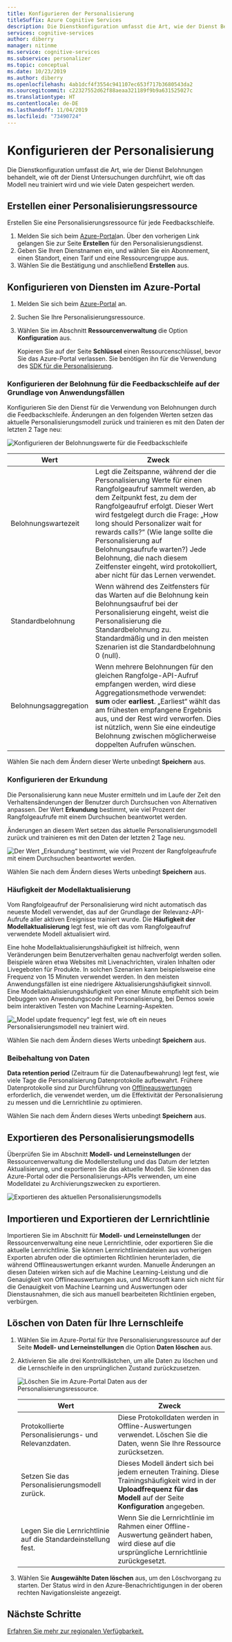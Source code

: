 ```yaml
---
title: Konfigurieren der Personalisierung
titleSuffix: Azure Cognitive Services
description: Die Dienstkonfiguration umfasst die Art, wie der Dienst Belohnungen behandelt, wie oft der Dienst Untersuchungen durchführt, wie oft das Modell neu trainiert wird und wie viele Daten gespeichert werden.
services: cognitive-services
author: diberry
manager: nitinme
ms.service: cognitive-services
ms.subservice: personalizer
ms.topic: conceptual
ms.date: 10/23/2019
ms.author: diberry
ms.openlocfilehash: 4ab1dcf4f3554c941107ec653f717b3680543da2
ms.sourcegitcommit: c22327552d62f88aeaa321189f9b9a631525027c
ms.translationtype: HT
ms.contentlocale: de-DE
ms.lasthandoff: 11/04/2019
ms.locfileid: "73490724"
---
```

# <a name="configure-personalizer"></a>Konfigurieren der Personalisierung

Die Dienstkonfiguration umfasst die Art, wie der Dienst Belohnungen behandelt, wie oft der Dienst Untersuchungen durchführt, wie oft das Modell neu trainiert wird und wie viele Daten gespeichert werden.

## <a name="create-personalizer-resource"></a>Erstellen einer Personalisierungsressource

Erstellen Sie eine Personalisierungsressource für jede Feedbackschleife. 

1. Melden Sie sich beim [Azure-Portal](https://ms.portal.azure.com/#create/Microsoft.CognitiveServicesPersonalizer)an. Über den vorherigen Link gelangen Sie zur Seite **Erstellen** für den Personalisierungsdienst. 
1. Geben Sie Ihren Dienstnamen ein, und wählen Sie ein Abonnement, einen Standort, einen Tarif und eine Ressourcengruppe aus.
1. Wählen Sie die Bestätigung und anschließend **Erstellen** aus.

<a name="configure-service-settings-in-the-azure-portal"></a>

## <a name="configure-service-in-the-azure-portal"></a>Konfigurieren von Diensten im Azure-Portal

1. Melden Sie sich beim [Azure-Portal](https://ms.portal.azure.com/#create/Microsoft.CognitiveServicesPersonalizer) an.
1. Suchen Sie Ihre Personalisierungsressource. 
1. Wählen Sie im Abschnitt **Ressourcenverwaltung** die Option **Konfiguration** aus.

    Kopieren Sie auf der Seite **Schlüssel** einen Ressourcenschlüssel, bevor Sie das Azure-Portal verlassen. Sie benötigen ihn für die Verwendung des [SDK für die Personalisierung](https://docs.microsoft.com/dotnet/api/microsoft.azure.cognitiveservices.personalizer).

<a name="configure-reward-settings-for-the-feedback-loop-based-on-use-case"></a>

### <a name="configure-reward-for-the-feedback-loop-based-on-use-case"></a>Konfigurieren der Belohnung für die Feedbackschleife auf der Grundlage von Anwendungsfällen

Konfigurieren Sie den Dienst für die Verwendung von Belohnungen durch die Feedbackschleife. Änderungen an den folgenden Werten setzen das aktuelle Personalisierungsmodell zurück und trainieren es mit den Daten der letzten 2 Tage neu:

![Konfigurieren der Belohnungswerte für die Feedbackschleife](media/settings/configure-model-reward-settings.png)

|Wert|Zweck|
|--|--|
|Belohnungswartezeit|Legt die Zeitspanne, während der die Personalisierung Werte für einen Rangfolgeaufruf sammelt werden, ab dem Zeitpunkt fest, zu dem der Rangfolgeaufruf erfolgt. Dieser Wert wird festgelegt durch die Frage: „How long should Personalizer wait for rewards calls?“ (Wie lange sollte die Personalisierung auf Belohnungsaufrufe warten?) Jede Belohnung, die nach diesem Zeitfenster eingeht, wird protokolliert, aber nicht für das Lernen verwendet.|
|Standardbelohnung|Wenn während des Zeitfensters für das Warten auf die Belohnung kein Belohnungsaufruf bei der Personalisierung eingeht, weist die Personalisierung die Standardbelohnung zu. Standardmäßig und in den meisten Szenarien ist die Standardbelohnung 0 (null).|
|Belohnungsaggregation|Wenn mehrere Belohnungen für den gleichen Rangfolge-API-Aufruf empfangen werden, wird diese Aggregationsmethode verwendet: **sum** oder **earliest**. „Earliest“ wählt das am frühesten empfangene Ergebnis aus, und der Rest wird verworfen. Dies ist nützlich, wenn Sie eine eindeutige Belohnung zwischen möglicherweise doppelten Aufrufen wünschen. |

Wählen Sie nach dem Ändern dieser Werte unbedingt **Speichern** aus.

### <a name="configure-exploration"></a>Konfigurieren der Erkundung 

Die Personalisierung kann neue Muster ermitteln und im Laufe der Zeit den Verhaltensänderungen der Benutzer durch Durchsuchen von Alternativen anpassen. Der Wert **Erkundung** bestimmt, wie viel Prozent der Rangfolgeaufrufe mit einem Durchsuchen beantwortet werden. 

Änderungen an diesem Wert setzen das aktuelle Personalisierungsmodell zurück und trainieren es mit den Daten der letzten 2 Tage neu.

![Der Wert „Erkundung“ bestimmt, wie viel Prozent der Rangfolgeaufrufe mit einem Durchsuchen beantwortet werden.](media/settings/configure-exploration-setting.png)

Wählen Sie nach dem Ändern dieses Werts unbedingt **Speichern** aus.

### <a name="model-update-frequency"></a>Häufigkeit der Modellaktualisierung

Vom Rangfolgeaufruf der Personalisierung wird nicht automatisch das neueste Modell verwendet, das auf der Grundlage der Relevanz-API-Aufrufe aller aktiven Ereignisse trainiert wurde. Die **Häufigkeit der Modellaktualisierung** legt fest, wie oft das vom Rangfolgeaufruf verwendete Modell aktualisiert wird. 

Eine hohe Modellaktualisierungshäufigkeit ist hilfreich, wenn Veränderungen beim Benutzerverhalten genau nachverfolgt werden sollen. Beispiele wären etwa Websites mit Livenachrichten, viralen Inhalten oder Livegeboten für Produkte. In solchen Szenarien kann beispielsweise eine Frequenz von 15 Minuten verwendet werden. In den meisten Anwendungsfällen ist eine niedrigere Aktualisierungshäufigkeit sinnvoll. Eine Modellaktualisierungshäufigkeit von einer Minute empfiehlt sich beim Debuggen von Anwendungscode mit Personalisierung, bei Demos sowie beim interaktiven Testen von Machine Learning-Aspekten.

![„Model update frequency“ legt fest, wie oft ein neues Personalisierungsmodell neu trainiert wird.](media/settings/configure-model-update-frequency-settings-15-minutes.png)

Wählen Sie nach dem Ändern dieses Werts unbedingt **Speichern** aus.

### <a name="data-retention"></a>Beibehaltung von Daten

**Data retention period** (Zeitraum für die Datenaufbewahrung) legt fest, wie viele Tage die Personalisierung Datenprotokolle aufbewahrt. Frühere Datenprotokolle sind zur Durchführung von [Offlineauswertungen](concepts-offline-evaluation.md) erforderlich, die verwendet werden, um die Effektivität der Personalisierung zu messen und die Lernrichtlinie zu optimieren.

Wählen Sie nach dem Ändern dieses Werts unbedingt **Speichern** aus.

## <a name="export-the-personalizer-model"></a>Exportieren des Personalisierungsmodells

Überprüfen Sie im Abschnitt **Modell- und Lerneinstellungen** der Ressourcenverwaltung die Modellerstellung und das Datum der letzten Aktualisierung, und exportieren Sie das aktuelle Modell. Sie können das Azure-Portal oder die Personalisierungs-APIs verwenden, um eine Modelldatei zu Archivierungszwecken zu exportieren. 

![Exportieren des aktuellen Personalisierungsmodells](media/settings/export-current-personalizer-model.png)

## <a name="import-and-export-learning-policy"></a>Importieren und Exportieren der Lernrichtlinie

Importieren Sie im Abschnitt für **Modell- und Lerneinstellungen** der Ressourcenverwaltung eine neue Lernrichtlinie, oder exportieren Sie die aktuelle Lernrichtlinie.
Sie können Lernrichtliniendateien aus vorherigen Exporten abrufen oder die optimierten Richtlinien herunterladen, die während Offlineauswertungen erkannt wurden. Manuelle Änderungen an diesen Dateien wirken sich auf die Machine Learning-Leistung und die Genauigkeit von Offlineauswertungen aus, und Microsoft kann sich nicht für die Genauigkeit von Machine Learning und Auswertungen oder Dienstausnahmen, die sich aus manuell bearbeiteten Richtlinien ergeben, verbürgen.

## <a name="clear-data-for-your-learning-loop"></a>Löschen von Daten für Ihre Lernschleife

1. Wählen Sie im Azure-Portal für Ihre Personalisierungsressource auf der Seite **Modell- und Lerneinstellungen** die Option **Daten löschen** aus.
1. Aktivieren Sie alle drei Kontrollkästchen, um alle Daten zu löschen und die Lernschleife in den ursprünglichen Zustand zurückzusetzen.

    ![Löschen Sie im Azure-Portal Daten aus der Personalisierungsressource.](./media/settings/clear-data-from-personalizer-resource.png)

    |Wert|Zweck|
    |--|--|
    |Protokollierte Personalisierungs- und Relevanzdaten.|Diese Protokolldaten werden in Offline-Auswertungen verwendet. Löschen Sie die Daten, wenn Sie Ihre Ressource zurücksetzen.|
    |Setzen Sie das Personalisierungsmodell zurück.|Dieses Modell ändert sich bei jedem erneuten Training. Diese Trainingshäufigkeit wird in der **Uploadfrequenz für das Modell** auf der Seite **Konfiguration** angegeben. |
    |Legen Sie die Lernrichtlinie auf die Standardeinstellung fest.|Wenn Sie die Lernrichtlinie im Rahmen einer Offline-Auswertung geändert haben, wird diese auf die ursprüngliche Lernrichtlinie zurückgesetzt.|

1. Wählen Sie **Ausgewählte Daten löschen** aus, um den Löschvorgang zu starten. Der Status wird in den Azure-Benachrichtigungen in der oberen rechten Navigationsleiste angezeigt. 

## <a name="next-steps"></a>Nächste Schritte


[Erfahren Sie mehr zur regionalen Verfügbarkeit.](https://azure.microsoft.com/global-infrastructure/services/?products=cognitive-services)
